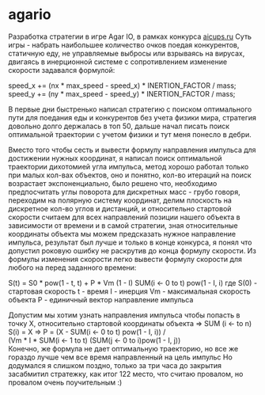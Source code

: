 # agario

<p>Разработка стратегии в игре Agar IO, в рамках конкурса <a href="https://github.com/MailRuChamps/miniaicups/blob/master/agario/RULES.md">aicups.ru</a>
Суть игры - набрать наибольшее количество очков поедая конкурентов, статичную еду, 
не управляемые выбросы или взрываясь на вирусах, двигаясь в инерционной системе с сопротивлением
изменение скорости задавался формулой:
</p>
speed_x += (nx * max_speed - speed_x) * INERTION_FACTOR / mass;
speed_y += (ny * max_speed - speed_y) * INERTION_FACTOR / mass;


<p>В первые дни быстренько написал стратегию с поиском оптимального пути для поедания еды и конкурентов без учета физики мира, 
стратегия довольно долго держалась в топ 50, дальше начал писать поиск оптимальной траектории с учетом физики и тут меня понесло в дебри.</p>

<p>Вместо того чтобы сесть и вывести формулу направления импульса для достижении нужных координат, 
я написал поиск оптимальной траектории дихотомией угла импульса, метод хорошо работал только при малых кол-вах объектов, 
оно и понятно, кол-во итераций на поиск возрастает экспоненциально, было решено что, 
необходимо предпосчитать углы поворота для дискретных масс - грубо говоря, переходим на полярную систему координат,
делим плоскость на дискретное кол-во углов и дистанций, и относительно стартовой скорости считаем для 
всех направлений позиции нашего объекта в зависимости от времени и в самой стратегии, 
зная относительные координаты объекта мы можем предсказать нужное направление импульса, результат был лучше
и только в конце конкурса, я понял что допустил роковую ошибку не раскрутив до конца формулу скорости.
Из формулы изменения скорости легко вывести формулу скорости для любого на перед заданного времени:</p>

S(t) = S0 * pow(1 - t, t) + P * Vm (1 - I) SUM(i <- 0 to t) pow(1 - I, i)
где S(0) - стартовая скорость
t - время
I - инерция
Vm - максимальная скорость объекта 
P - единичный вектор направление импульса

<p>Допустим мы хотим узнать направления импульса чтобы попасть в точку X, относительно стартовой координаты объекта
=> SUM (i <- to n) S(i) = X 
=> 
   P = (X - SUM(i <- 0 to t) pow(1 - I, i)) / 
                     <br/>(Vm * I * SUM(i <- 1 to t) (SUM(j <- 0 to i)pow(1 - I, j))
<br/>               
Конечно, же формула не дает оптимальную траекторию, но все же гораздо лучше чем все время направленный на цель импульс
Но додумался я слишком поздно, только за три часа до закрытия засабмитил стратежку, как итог 122 место, что считаю провалом, но провалом очень поучительным :)
</p>
